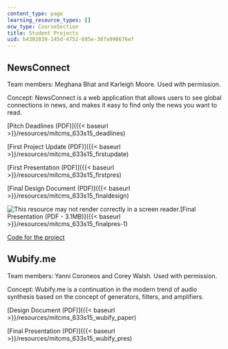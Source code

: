 ```yaml
---
content_type: page
learning_resource_types: []
ocw_type: CourseSection
title: Student Projects
uid: b4302039-145d-4752-695e-307a998676ef
---
```


NewsConnect
-----------

Team members: Meghana Bhat and Karleigh Moore. Used with permission.

Concept: NewsConnect is a web application that allows users to see global connections in news, and makes it easy to find only the news you want to read.

[Pitch Deadlines (PDF)]({{< baseurl >}}/resources/mitcms_633s15_deadlines)

[First Project Update (PDF)]({{< baseurl >}}/resources/mitcms_633s15_firstupdate)

[First Presentation (PDF)]({{< baseurl >}}/resources/mitcms_633s15_firstpres)

[Final Design Document (PDF)]({{< baseurl >}}/resources/mitcms_633s15_finaldesign)

![This resource may not render correctly in a screen reader.](/images/inacessible.gif)[Final Presentation (PDF - 3.1MB)]({{< baseurl >}}/resources/mitcms_633s15_finalpres-1)

[Code for the project](https://github.com/mbhatg/ConnectTheNews)

Wubify.me
---------

Team members: Yanni Coroneos and Corey Walsh. Used with permission.

Concept: Wubify.me is a continuation in the modern trend of audio synthesis based on the concept of generators, filters, and amplifiers.  

[Design Document (PDF)]({{< baseurl >}}/resources/mitcms_633s15_wubify_paper)

[Final Presentation (PDF)]({{< baseurl >}}/resources/mitcms_633s15_wubify_pres)